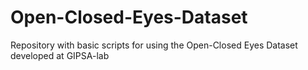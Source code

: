 # Open-Closed-Eyes-Dataset
Repository with basic scripts for using the Open-Closed Eyes Dataset developed at GIPSA-lab
